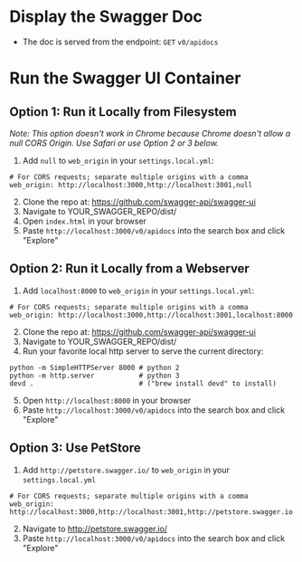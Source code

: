 # Display the Swagger Doc
- The doc is served from the endpoint: `GET` `v0/apidocs`

# Run the Swagger UI Container
## Option 1: Run it Locally from Filesystem
_Note: This option doesn't work in Chrome because Chrome doesn't allow a null CORS Origin. Use Safari or use Option 2 or 3 below._
1. Add `null` to `web_origin` in your `settings.local.yml`:
```
# For CORS requests; separate multiple origins with a comma
web_origin: http://localhost:3000,http://localhost:3001,null
```
2. Clone the repo at: https://github.com/swagger-api/swagger-ui
3. Navigate to YOUR_SWAGGER_REPO/dist/
4. Open `index.html` in your browser
5. Paste `http://localhost:3000/v0/apidocs` into the search box and click "Explore"

## Option 2: Run it Locally from a Webserver
1. Add `localhost:8000` to `web_origin` in your `settings.local.yml`:
```
# For CORS requests; separate multiple origins with a comma
web_origin: http://localhost:3000,http://localhost:3001,localhost:8000
```
2. Clone the repo at: https://github.com/swagger-api/swagger-ui
3. Navigate to YOUR_SWAGGER_REPO/dist/
4. Run your favorite local http server to serve the current directory:
```
python -m SimpleHTTPServer 8000 # python 2
python -m http.server           # python 3
devd .                          # ("brew install devd" to install)
```
5. Open `http://localhost:8000` in your browser
6. Paste `http://localhost:3000/v0/apidocs` into the search box and click "Explore"

## Option 3: Use PetStore
1. Add `http://petstore.swagger.io/` to `web_origin` in your `settings.local.yml`
```
# For CORS requests; separate multiple origins with a comma
web_origin: http://localhost:3000,http://localhost:3001,http://petstore.swagger.io
```
2. Navigate to http://petstore.swagger.io/
3. Paste `http://localhost:3000/v0/apidocs` into the search box and click "Explore"
